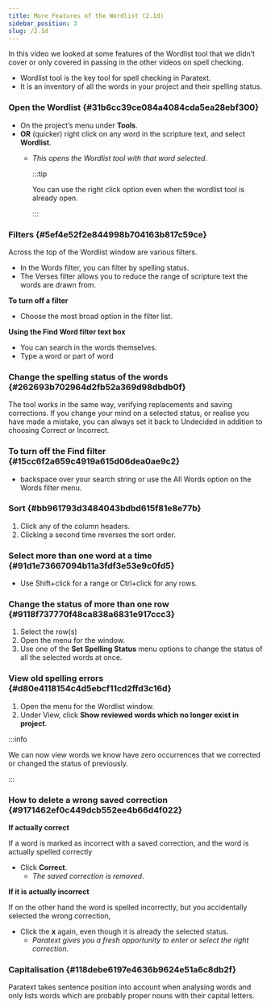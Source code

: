 ```yaml
---
title: More Features of the Wordlist (2.1d)
sidebar_position: 3
slug: /2.1d
---
```




In this video we looked at some features of the Wordlist tool that we didn’t cover or only covered in passing in the other videos on spell checking.

- Wordlist tool is the key tool for spell checking in Paratext.
- It is an inventory of all the words in your project and their spelling status.

### Open the Wordlist {#31b6cc39ce084a4084cda5ea28ebf300}

- On the project’s menu under **Tools**.
- **OR** (quicker) right click on any word in the scripture text, and select **Wordlist**.
	- _This opens the Wordlist tool with that word selected_.

		:::tip
		
		You can use the right click option even when the wordlist tool is already open. 
		
		:::
		



### Filters {#5ef4e52f2e844998b704163b817c59ce}


Across the top of the Wordlist window are various filters.

- In the Words filter, you can filter by spelling status.
- The Verses filter allows you to reduce the range of scripture text the words are drawn from.

**To turn off a filter**

- Choose the most broad option in the filter list.

**Using the Find Word filter text box**

- You can search in the words themselves.
- Type a word or part of word

### Change the spelling status of the words {#262693b702964d2fb52a369d98dbdb0f}


The tool works in the same way, verifying replacements and saving corrections. If you change your mind on a selected status, or realise you have made a mistake, you can always set it back to Undecided in addition to choosing Correct or Incorrect.


### To turn off the Find filter {#15cc6f2a659c4919a615d06dea0ae9c2}

- backspace over your search string or use the All Words option on the Words filter menu.

### Sort {#bb961793d3484043bdbd615f81e8e77b}

1. Click any of the column headers.
1. Clicking a second time reverses the sort order.

### Select more than one word at a time {#91d1e73667094b11a3fdf3e53e9c0fd5}

- Use Shift+click for a range or Ctrl+click for any rows.

### Change the status of more than one row {#9118f737770f48ca838a6831e917ccc3}

1. Select the row(s)
1. Open the menu for the window.
1. Use one of the **Set Spelling Status** menu options to change the status of all the selected words at once.

### View old spelling errors {#d80e4118154c4d5ebcf11cd2ffd3c16d}

1. Open the menu for the Wordlist window.
1. Under View, click **Show reviewed words which no longer exist in project**.

:::info


We can now view words we know have zero occurrences that we corrected or changed the status of previously. 


:::


### How to delete a wrong saved correction {#9171462ef0c449dcb552ee4b66d4f022}


**If actually correct**


If a word is marked as incorrect with a saved correction, and the word is actually spelled correctly

- Click **Correct**.
	- _The saved correction is removed_.

**If it is actually incorrect**


If on the other hand the word is spelled incorrectly, but you accidentally selected the wrong correction,

- Click the **x** again, even though it is already the selected status.
	- _Paratext gives you a fresh opportunity to enter or select the right correction_.

### Capitalisation {#118debe6197e4636b9624e51a6c8db2f}


Paratext takes sentence position into account when analysing words and only lists words which are probably proper nouns with their capital letters.

